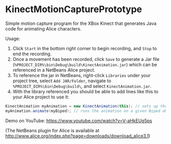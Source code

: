 KinectMotionCapturePrototype
============================

Simple motion capture program for the XBox Kinect that generates Java code for animating Alice characters.

Usage:

1. Click `Start` in the bottom right corner to begin recording, and `Stop` to end the recording.
2. Once a movement has been recorded, click `Save` to generate a Jar file (`%PROJECT_DIR%\bin\Debug\build\KinectAnimation.jar`)
which can be referenced in a NetBeans Alice project.
3. To reference the jar in NetBeans, right-click `Libraries` under your project tree, select `Add JAR/Folder`, navigate to `%PROJECT_DIR%\bin\Debug\build\`, and select `KinectAnimation.jar`.
4. With the library referenced you should be able to add lines like this to your Alice project to use it:
```java
KinectAnimation myAnimation = new KinectAnimation(this); // sets up the animation
myAnimation.animate(myBiped); // runs the animation on a given Biped object
```

Demo on YouTube: https://www.youtube.com/watch?v=V-aHkEUg5ps

(The NetBeans plugin for Alice is available at http://www.alice.org/index.php?page=downloads/download_alice3.1)
